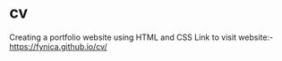 # cv

Creating a portfolio website using HTML and CSS
Link to visit website:- https://fynica.github.io/cv/
